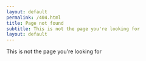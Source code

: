 ```yaml
---
layout: default
permalink: /404.html
title: Page not found
subtitle: This is not the page you're looking for
layout: default
---
```


This is not the page you're looking for